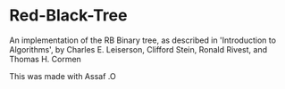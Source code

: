# Red-Black-Tree
An implementation of the RB Binary tree, as described in 'Introduction to Algorithms', by Charles E. Leiserson, Clifford Stein, Ronald Rivest, and Thomas H. Cormen

This was made with Assaf .O
